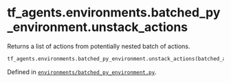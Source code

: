 <div itemscope itemtype="http://developers.google.com/ReferenceObject">
<meta itemprop="name" content="tf_agents.environments.batched_py_environment.unstack_actions" />
<meta itemprop="path" content="Stable" />
</div>

# tf_agents.environments.batched_py_environment.unstack_actions

Returns a list of actions from potentially nested batch of actions.

``` python
tf_agents.environments.batched_py_environment.unstack_actions(batched_actions)
```



Defined in [`environments/batched_py_environment.py`](https://github.com/tensorflow/agents/tree/master/tf_agents/environments/batched_py_environment.py).

<!-- Placeholder for "Used in" -->
